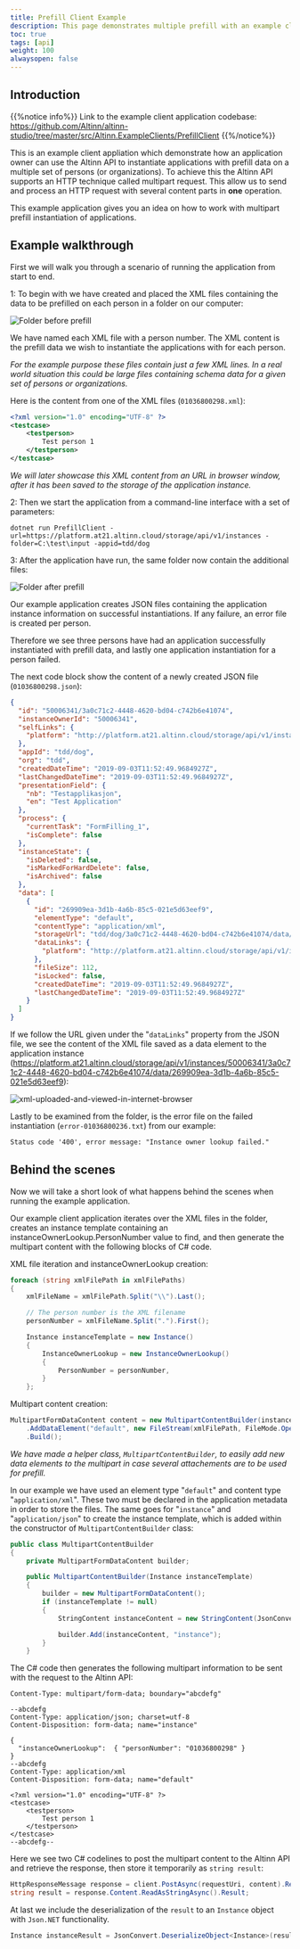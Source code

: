 ```yaml
---
title: Prefill Client Example
description: This page demonstrates multiple prefill with an example client application.
toc: true
tags: [api]
weight: 100
alwaysopen: false
---
```


## Introduction

{{%notice info%}}
Link to the example client application codebase: <https://github.com/Altinn/altinn-studio/tree/master/src/Altinn.ExampleClients/PrefillClient>
{{%/notice%}}

This is an example client appliation which demonstrate how an application owner can use the Altinn API to instantiate applications with prefill data on a multiple set of persons (or organizations). To achieve this the Altinn API supports an HTTP technique called multipart request. This allow us to send and process an HTTP request with several content parts in **one** operation.

This example application gives you an idea on how to work with multipart prefill instantiation of applications.

## Example walkthrough

First we will walk you through a scenario of running the application from start to end.

1: To begin with we have created and placed the XML files containing the data to be prefilled on each person in a folder on our computer:

![Folder before prefill](folder-before-prefill.PNG "Folder before prefill")

We have named each XML file with a person number. The XML content is the prefill data we wish to instantiate the applications with for each person.

*For the example purpose these files contain just a few XML lines. In a real world situation this could be large files containing schema data for a given set of persons or organizations.*

Here is the content from one of the XML files (`01036800298.xml`):

```xml
<?xml version="1.0" encoding="UTF-8" ?>
<testcase>
    <testperson>
        Test person 1
    </testperson>
</testcase>
```

*We will later showcase this XML content from an URL in browser window, after it has been saved to the storage of the application instance.*

2: Then we start the application from a command-line interface with a set of parameters:

```console
dotnet run PrefillClient -url=https://platform.at21.altinn.cloud/storage/api/v1/instances -folder=C:\test\input -appid=tdd/dog
```

3: After the application have run, the same folder now contain the additional files:

![Folder after prefill](folder-after-prefill.PNG "Folder after prefill")

Our example application creates JSON files containing the application instance information on successful instantiations. If any failure, an error file is created per person.

Therefore we see three persons have had an application successfully instantiated with prefill data, and lastly one application instantiation for a person failed.

The next code block show the content of a newly created JSON file (`01036800298.json`):

```json
{
  "id": "50006341/3a0c71c2-4448-4620-bd04-c742b6e41074",
  "instanceOwnerId": "50006341",
  "selfLinks": {
    "platform": "http://platform.at21.altinn.cloud/storage/api/v1/instances/50006341/3a0c71c2-4448-4620-bd04-c742b6e41074"
  },
  "appId": "tdd/dog",
  "org": "tdd",
  "createdDateTime": "2019-09-03T11:52:49.9684927Z",
  "lastChangedDateTime": "2019-09-03T11:52:49.9684927Z",
  "presentationField": {
    "nb": "Testapplikasjon",
    "en": "Test Application"
  },
  "process": {
    "currentTask": "FormFilling_1",
    "isComplete": false
  },
  "instanceState": {
    "isDeleted": false,
    "isMarkedForHardDelete": false,
    "isArchived": false
  },
  "data": [
    {
      "id": "269909ea-3d1b-4a6b-85c5-021e5d63eef9",
      "elementType": "default",
      "contentType": "application/xml",
      "storageUrl": "tdd/dog/3a0c71c2-4448-4620-bd04-c742b6e41074/data/269909ea-3d1b-4a6b-85c5-021e5d63eef9",
      "dataLinks": {
        "platform": "http://platform.at21.altinn.cloud/storage/api/v1/instances/50006341/3a0c71c2-4448-4620-bd04-c742b6e41074/data/269909ea-3d1b-4a6b-85c5-021e5d63eef9"
      },
      "fileSize": 112,
      "isLocked": false,
      "createdDateTime": "2019-09-03T11:52:49.9684927Z",
      "lastChangedDateTime": "2019-09-03T11:52:49.9684927Z"
    }
  ]
}
```

If we follow the URL given under the "`dataLinks`" property from the JSON file, we see the content of the XML file saved as a data element to the application instance (<https://platform.at21.altinn.cloud/storage/api/v1/instances/50006341/3a0c71c2-4448-4620-bd04-c742b6e41074/data/269909ea-3d1b-4a6b-85c5-021e5d63eef9>):

![xml-uploaded-and-viewed-in-internet-browser](xml-uploaded-and-viewed-in-internet-browser.PNG "The XML uploaded and viewed in internet browser")

Lastly to be examined from the folder, is the error file on the failed instantiation (`error-01036800236.txt`) from our example:

```txt
Status code '400', error message: "Instance owner lookup failed."
```

## Behind the scenes

Now we will take a short look of what happens behind the scenes when running the example application.

Our example client application iterates over the XML files in the folder, creates an instance template containing an instanceOwnerLookup.PersonNumber value to find, and then generate the multipart content with the following blocks of C# code.

XML file iteration and instanceOwnerLookup creation:

```c#
foreach (string xmlFilePath in xmlFilePaths)
{
    xmlFileName = xmlFilePath.Split("\\").Last();

    // The person number is the XML filename
    personNumber = xmlFileName.Split(".").First();

    Instance instanceTemplate = new Instance()
    {
        InstanceOwnerLookup = new InstanceOwnerLookup()
        {
            PersonNumber = personNumber,
        }
    };
```

Multipart content creation:

```c#
MultipartFormDataContent content = new MultipartContentBuilder(instanceTemplate)
    .AddDataElement("default", new FileStream(xmlFilePath, FileMode.Open), "application/xml")
    .Build();
```

*We have made a helper class, `MultipartContentBuilder`, to easily add new data elements to the multipart in case several attachements are to be used for prefill.*

In our example we have used an element type "`default`" and content type "`application/xml`". These two must be declared in the application metadata in order to store the files. The same goes for "`instance`" and "`application/json`" to create the instance template, which is added within the constructor of `MultipartContentBuilder` class:

```c#
public class MultipartContentBuilder
{
    private MultipartFormDataContent builder;

    public MultipartContentBuilder(Instance instanceTemplate)
    {
        builder = new MultipartFormDataContent();
        if (instanceTemplate != null)
        {
            StringContent instanceContent = new StringContent(JsonConvert.SerializeObject(instanceTemplate), Encoding.UTF8, "application/json");

            builder.Add(instanceContent, "instance");
        }
    }
```

The C# code then generates the following multipart information to be sent with the request to the Altinn API:

```http
Content-Type: multipart/form-data; boundary="abcdefg"

--abcdefg
Content-Type: application/json; charset=utf-8
Content-Disposition: form-data; name="instance"

{
  "instanceOwnerLookup":  { "personNumber": "01036800298" }
}
--abcdefg
Content-Type: application/xml
Content-Disposition: form-data; name="default"

<?xml version="1.0" encoding="UTF-8" ?>
<testcase>
    <testperson>
        Test person 1
    </testperson>
</testcase>
--abcdefg--
```

Here we see two C# codelines to post the multipart content to the Altinn API and retrieve the response, then store it temporarily as `string result`:

```c#
HttpResponseMessage response = client.PostAsync(requestUri, content).Result;
string result = response.Content.ReadAsStringAsync().Result;
```

At last we include the deserialization of the `result` to an `Instance` object with `Json.NET` functionality.

```c#
Instance instanceResult = JsonConvert.DeserializeObject<Instance>(result);
```

